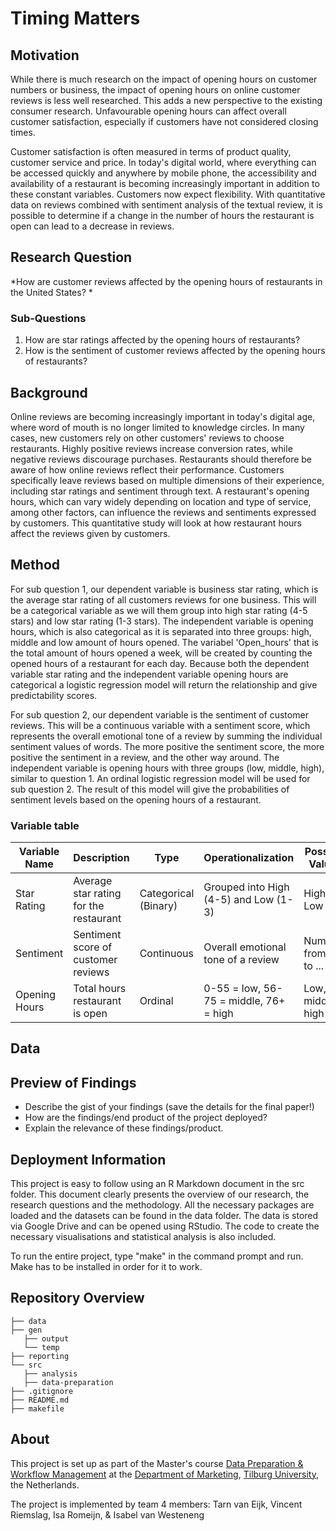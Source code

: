 # Timing Matters

## Motivation
While there is much research on the impact of opening hours on customer numbers or business, the impact of opening hours on online customer reviews is less well researched. This adds a new perspective to the existing consumer research. Unfavourable opening hours can affect overall customer satisfaction, especially if customers have not considered closing times.

Customer satisfaction is often measured in terms of product quality, customer service and price. In today's digital world, where everything can be accessed quickly and anywhere by mobile phone, the accessibility and availability of a restaurant is becoming increasingly important in addition to these constant variables. Customers now expect flexibility. With quantitative data on reviews combined with sentiment analysis of the textual review, it is possible to determine if a change in the number of hours the restaurant is open can lead to a decrease in reviews. 

## Research Question
*How are customer reviews affected by the opening hours of restaurants in the United States? *

### Sub-Questions
1. How are star ratings affected by the opening hours of restaurants? 
2. How is the sentiment of customer reviews affected by the opening hours of restaurants?

## Background
Online reviews are becoming increasingly important in today's digital age, where word of mouth is no longer limited to knowledge circles. In many cases, new customers rely on other customers' reviews to choose restaurants. Highly positive reviews increase conversion rates, while negative reviews discourage purchases. Restaurants should therefore be aware of how online reviews reflect their performance. Customers specifically leave reviews based on multiple dimensions of their experience, including star ratings and sentiment through text. A restaurant's opening hours, which can vary widely depending on location and type of service, among other factors, can influence the reviews and sentiments expressed by customers. This quantitative study will look at how restaurant hours affect the reviews given by customers.

## Method
For sub question 1, our dependent variable is business star rating, which is the average star rating of all customers reviews for one business. This will be a categorical variable as we will them group into high star rating (4-5 stars) and low star rating (1-3 stars). The independent variable is opening hours, which is also categorical as it is separated into three groups: high, middle and low amount of hours opened. The variabel 'Open_hours' that is the total amount of hours opened a week, will be created by counting the opened hours of a restaurant for each day. Because both the dependent variable star rating and the independent variable opening hours are categorical a logistic regression model will return the relationship and give predictability scores. 

For sub question 2, our dependent variable is the sentiment of customer reviews. This will be a continuous variable with a sentiment score, which represents the overall emotional tone of a review by summing the individual sentiment values of words. The more positive the sentiment score, the more positive the sentiment in a review, and the other way around. The independent variable is opening hours with three groups (low, middle, high), similar to question 1. An ordinal logistic regression model will be used for sub question 2. The result of this model will give the probabilities of sentiment levels based on the opening hours of a restaurant.

### Variable table
| Variable Name  | Description                                   | Type        | Operationalization                                      | Possible Values               |
|---------------|-------------------------------------------|------------|--------------------------------------------------|------------------------------|
| Star Rating   | Average star rating for the restaurant       | Categorical (Binary) | Grouped into High (4-5) and Low (1-3)         | High, Low        |
| Sentiment     | Sentiment score of customer reviews           | Continuous     | Overall emotional tone of a review  | Numbers from -... to ...  |
| Opening Hours | Total hours restaurant is open          | Ordinal | 0-55 = low, 56-75 = middle, 76+ = high      | Low, middle, high                   |


## Data

## Preview of Findings 
- Describe the gist of your findings (save the details for the final paper!)
- How are the findings/end product of the project deployed?
- Explain the relevance of these findings/product. 

## Deployment Information
This project is easy to follow using an R Markdown document in the src folder. This document clearly presents the overview of our research, the research questions and the methodology. All the necessary packages are loaded and the datasets can be found in the data folder. The data is stored via Google Drive and can be opened using RStudio. The code to create the necessary visualisations and statistical analysis is also included.

To run the entire project, type "make" in the command prompt and run. Make has to be installed in order for it to work. 

## Repository Overview 
```
├── data
├── gen
   ├── output
   └── temp
├── reporting
└── src
   ├── analysis
   ├── data-preparation
├── .gitignore
├── README.md
├── makefile
```

## About 

This project is set up as part of the Master's course [Data Preparation & Workflow Management](https://dprep.hannesdatta.com/) at the [Department of Marketing](https://www.tilburguniversity.edu/about/schools/economics-and-management/organization/departments/marketing), [Tilburg University](https://www.tilburguniversity.edu/), the Netherlands.

The project is implemented by team 4 members: Tarn van Eijk, Vincent Riemslag, Isa Romeijn, & Isabel van Westeneng
